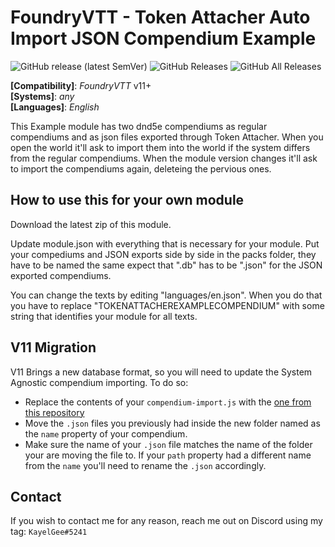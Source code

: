 # FoundryVTT - Token Attacher Auto Import JSON Compendium Example
![GitHub release (latest SemVer)](https://img.shields.io/github/v/release/KayelGee/token-attacher-compendium-example?style=for-the-badge) 
![GitHub Releases](https://img.shields.io/github/downloads/KayelGee/token-attacher-compendium-example/latest/total?style=for-the-badge) 
![GitHub All Releases](https://img.shields.io/github/downloads/KayelGee/token-attacher-compendium-example/total?style=for-the-badge&label=Downloads+total)  

**[Compatibility]**: *FoundryVTT* v11+  
**[Systems]**: *any*  
**[Languages]**: *English*  

This Example module has two dnd5e compendiums as regular compendiums and as json files exported through Token Attacher. 
When you open the world it'll ask to import them into the world if the system differs from the regular compendiums.
When the module version changes it'll ask to import the compendiums again, deleteing the pervious ones.

## How to use this for your own module

Download the latest zip of this module.

Update module.json with everything that is necessary for your module.
Put your compediums and JSON exports side by side in the packs folder, they have to be named the same expect that ".db" has to be ".json" for the JSON exported compendiums.

You can change the texts by editing "languages/en.json". When you do that you have to replace "TOKENATTACHEREXAMPLECOMPENDIUM" with some string that identifies your module for all texts.

## V11 Migration

V11 Brings a new database format, so you will need to update the System Agnostic compendium importing.
To do so:

- Replace the contents of your `compendium-import.js` with the [one from this repository](https://github.com/KayelGee/token-attacher-compendium-example/blob/master/scripts/compendium-import.js)
- Move the `.json` files you previously had inside the new folder named as the `name` property of your compendium.
- Make sure the name of your `.json` file matches the name of the folder your are moving the file to. If your `path` property had a different name from the `name` you'll need to rename the `.json` accordingly.

## Contact

If you wish to contact me for any reason, reach me out on Discord using my tag: `KayelGee#5241`
